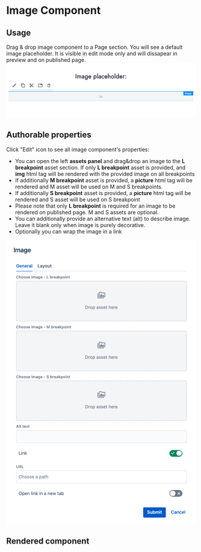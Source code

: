 # Image Component

## Usage
Drag & drop image component to a Page section. You will see a default image placeholder. It is visible in edit mode only and will dissapear in preview and on published page.
![Image placeholder](placeholder.jpg "Image placeholder in edit mode")

## Authorable properties
Click "Edit" icon to see all image component's properties:

- You can open the left **assets panel** and drag&drop an image to the **L breakpoint** asset section. If only **L breakpoint** asset is provided, and __img__ html tag will be rendered with the provided image on all breakpoints
- If additionally **M breakpoint** asset is provided, a __picture__ html tag will be rendered and M asset will be used on M and S breakpoints.
- If additionally **S breakpoint** asset is provided, a __picture__ html tag will be rendered and S asset will be used on S breakpoint
- Please note that only **L breakpoint** is required for an image to be rendered on published page. M and S assets are optional.
- You can additionally provide an alternative text (alt) to describe image. Leave it blank only when image is purely decorative.
- Optionally you can wrap the image in a link

<p align="center" width="100%">
    <img src="./dialog.jpg" alt="Image dialog">
</p>

## Rendered component

